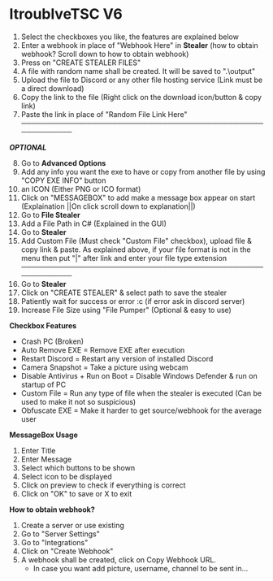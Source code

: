 # ItroublveTSC V6

1. Select the checkboxes you like, the features are explained below
2. Enter a webhook in place of "Webhook Here" in **Stealer** (how to obtain webhook? Scroll down to how to obtain webhook)
3. Press on "CREATE STEALER FILES"
4. A file with random name shall be created. It will be saved to ".\output\"
5. Upload the file to Discord or any other file hosting service (Link must be a direct download)
6. Copy the link to the file (Right click on the download icon/button & copy link)
7. Paste the link in place of "Random File Link Here"
──────────────────────────────────────────────────────────

***OPTIONAL***

8. Go to **Advanced Options**
9. Add any info you want the exe to have or copy from another file by using "COPY EXE INFO" button
10. an ICON (Either PNG or ICO format)
11. Click on "MESSAGEBOX" to add make a message box appear on start (Explaination ||On click scroll down to explanation||)
12. Go to **File Stealer**
13. Add a File Path in C# (Explained in the GUI)
14. Go to **Stealer**
15. Add Custom File (Must check "Custom File" checkbox), upload file & copy link & paste. As explained above, if your file format is not in the menu then put "|" after link and enter your file type extension
──────────────────────────────────────────────────────────
15. Go to **Stealer**
16. Click on "CREATE STEALER" & select path to save the stealer
17. Patiently wait for success or error :c (if error ask in discord server)
18. Increase File Size using "File Pumper" (Optional & easy to use)



**Checkbox Features**
- Crash PC (Broken)
- Auto Remove EXE = Remove EXE after execution
- Restart Discord = Restart any version of installed Discord
- Camera Snapshot = Take a picture using webcam
- Disable Antivirus + Run on Boot = Disable Windows Defender & run on startup of PC
- Custom File = Run any type of file when the stealer is executed (Can be used to make it not so suspicious)
- Obfuscate EXE = Make it harder to get source/webhook for the average user 



**MessageBox Usage**
1. Enter Title
2. Enter Message
3. Select which buttons to be shown
4. Select icon to be displayed
5. Click on preview to check if everything is correct
6. Click on "OK" to save or X to exit



**How to obtain webhook?**
1. Create a server or use existing
2. Go to "Server Settings"
3. Go to "Integrations" 
4. Click on "Create Webhook"
5. A webhook shall be created, click on Copy Webhook URL. 
	- In case you want add picture, username, channel to be sent in...
